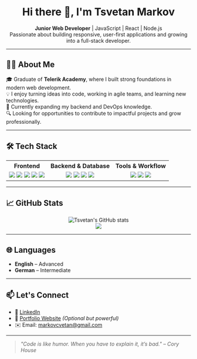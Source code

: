 <h1 align="center">Hi there 👋, I'm Tsvetan Markov</h1>

<p align="center">
  <strong>Junior Web Developer</strong> | JavaScript | React | Node.js  
  <br />
  Passionate about building responsive, user-first applications and growing into a full-stack developer.
</p>

---

## 🧑‍💻 About Me

🎓 Graduate of **Telerik Academy**, where I built strong foundations in modern web development.  
💡 I enjoy turning ideas into code, working in agile teams, and learning new technologies.  
🚀 Currently expanding my backend and DevOps knowledge.  
🔍 Looking for opportunities to contribute to impactful projects and grow professionally.

---

## 🛠️ Tech Stack

<table>
  <tr>
    <th>Frontend</th>
    <th>Backend & Database</th>
    <th>Tools & Workflow</th>
  </tr>
  <tr>
    <td align="center">
      <img src="https://img.shields.io/badge/-JavaScript-F7DF1E?logo=javascript&logoColor=black" />
      <img src="https://img.shields.io/badge/-React-20232A?logo=react&logoColor=61DAFB" />
      <img src="https://img.shields.io/badge/-Chakra%20UI-319795?logo=chakraui&logoColor=white" />
      <img src="https://img.shields.io/badge/-HTML5-E34F26?logo=html5&logoColor=white" />
      <img src="https://img.shields.io/badge/-CSS3-1572B6?logo=css3&logoColor=white" />
    </td>
    <td align="center">
      <img src="https://img.shields.io/badge/-Node.js-339933?logo=node.js&logoColor=white" />
      <img src="https://img.shields.io/badge/-Express-000000?logo=express&logoColor=white" />
      <img src="https://img.shields.io/badge/-MongoDB-47A248?logo=mongodb&logoColor=white" />
      <img src="https://img.shields.io/badge/-Firebase-FFCA28?logo=firebase&logoColor=black" />
    </td>
    <td align="center">
      <img src="https://img.shields.io/badge/-Git-F05032?logo=git&logoColor=white" />
      <img src="https://img.shields.io/badge/-GitHub-181717?logo=github&logoColor=white" />
      <img src="https://img.shields.io/badge/-VSCode-007ACC?logo=visualstudiocode&logoColor=white" />
    </td>
  </tr>
</table>

---

## 📈 GitHub Stats

<p align="center">
  <img src="https://github-readme-stats.vercel.app/api?username=tsvetanmarkov&show_icons=true&theme=radical&count_private=true" alt="Tsvetan's GitHub stats" />
  <br/>
  <img src="https://github-readme-streak-stats.herokuapp.com/?user=tsvetanmarkov&theme=radical" />
</p>

---

## 🌐 Languages

- **English** – Advanced  
- **German** – Intermediate

---

## 📫 Let's Connect

- 🔗 [LinkedIn](https://www.linkedin.com/in/цветан-марков-270805290) 
- 💼 [Portfolio Website](https://your-portfolio-link.com) *(Optional but powerful)*
- ✉️ Email: markovcvetan@gmail.com

---

> _"Code is like humor. When you have to explain it, it’s bad." – Cory House_


